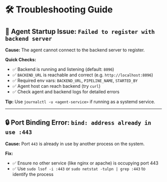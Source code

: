 # 🛠️ Troubleshooting Guide

## 🚫 Agent Startup Issue: `Failed to register with backend server`

**Cause:** The agent cannot connect to the backend server to register.

**Quick Checks:**

- ✅ Backend is running and listening (default: `8096`)
- ✅ `BACKEND_URL` is reachable and correct (e.g. `http://localhost:8096`)
- ✅ Required env vars: `BACKEND_URL`, `PIPELINE_NAME`, `STARTED_BY`
- ✅ Agent host can reach backend (try `curl`)
- ✅ Check agent and backend logs for detailed errors

**Tip:** Use `journalctl -u <agent-service>` if running as a systemd service.

---

## 🔒 Port Binding Error: `bind: address already in use :443`

**Cause:** Port `443` is already in use by another process on the system.

**Fix:**

- ✅ Ensure no other service (like nginx or apache) is occupying port 443
- ✅ Use `sudo lsof -i :443` or `sudo netstat -tulpn | grep :443` to identify the process
